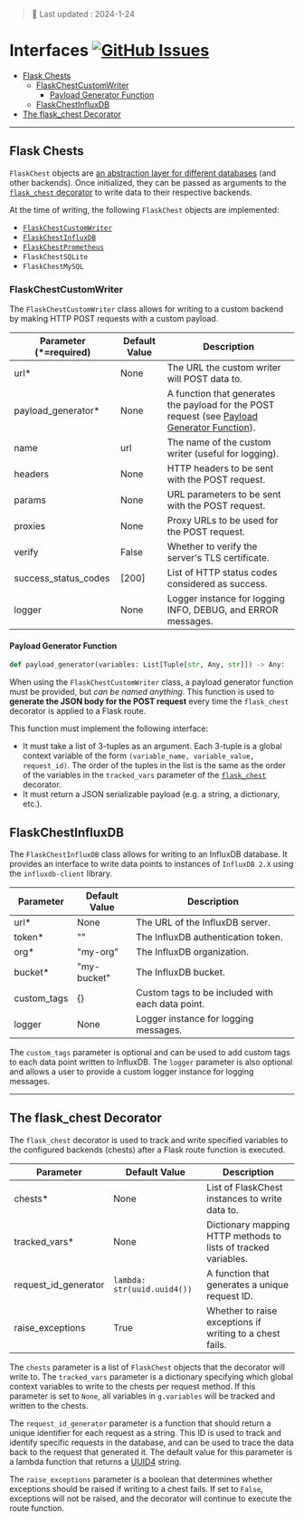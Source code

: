 > &#128204; Last updated : 2024-1-24 
# Interfaces [![GitHub Issues](https://img.shields.io/github/issues/peter-w-bryant/Flask-Chest)](https://github.com/peter-w-bryant/Flask-Chest/issues)

- [Flask Chests](#flask-chests)
  - [FlaskChestCustomWriter](#flaskchestcustomwriter)
    - [Payload Generator Function](#payload-generator-function)
  - [FlaskChestInfluxDB](#flaskchestinfluxdb)
- [The flask_chest Decorator](#the-flask-chest-decorator)

---

## Flask Chests
`FlaskChest` objects are <u>an abstraction layer for different databases</u> (and other backends). Once initialized, they can be passed as arguments to the [`flask_chest` decorator](#the-flask-chest-decorator) to write data to their respective backends.

At the time of writing, the following `FlaskChest` objects are implemented:
- [`FlaskChestCustomWriter`](#flaskchestcustomwriter)
- [`FlaskChestInfluxDB`](#flaskchestinfluxdb)
- [`FlaskChestPrometheus`](#flaskchestprometheus)
- `FlaskChestSQLite`
- `FlaskChestMySQL`

### FlaskChestCustomWriter
The `FlaskChestCustomWriter` class allows for writing to a custom backend by making HTTP POST requests with a custom payload. 

| Parameter (*=required)           | Default Value | Description                                                  |
|--------------------|---------------|--------------------------------------------------------------|
| url*                | None         | The URL the custom writer will POST data to.                 |
| payload_generator*  | None         | A function that generates the payload for the POST request (see [Payload Generator Function](#payload-generator-function)). |
| name               | url           | The name of the custom writer (useful for logging).          |
| headers            | None          | HTTP headers to be sent with the POST request.               |
| params             | None          | URL parameters to be sent with the POST request.             |
| proxies            | None          | Proxy URLs to be used for the POST request.                  |
| verify             | False         | Whether to verify the server's TLS certificate.              |
| success_status_codes | [200]       | List of HTTP status codes considered as success.             |
| logger             | None          | Logger instance for logging INFO, DEBUG, and ERROR messages. |

#### Payload Generator Function
```python
def payload_generator(variables: List[Tuple[str, Any, str]]) -> Any:
```
When using the `FlaskChestCustomWriter` class, a payload generator function must be provided, but <i>can be named anything</i>. This function is used to <b>generate the JSON body for the POST request</b> every time the `flask_chest` decorator is applied to a Flask route.

This function must implement the following interface:
- It must take a list of 3-tuples as an argument. Each 3-tuple is a global context variable of the form `(variable_name, variable_value, request_id)`. The order of the tuples in the list is the same as the order of the variables in the `tracked_vars` parameter of the [`flask_chest`](#the-flask_chest-decorator) decorator.
- It must return a JSON serializable payload (e.g. a string, a dictionary, etc.).

## FlaskChestInfluxDB
The `FlaskChestInfluxDB` class allows for writing to an InfluxDB database. It provides an interface to write data points to instances of `InfluxDB 2.X` using the `influxdb-client` library.

| Parameter       | Default Value | Description                                                  |
|-----------------|---------------|--------------------------------------------------------------|
| url*             | None          | The URL of the InfluxDB server.                              |
| token*           | ""            | The InfluxDB authentication token.                           |
| org*             | "my-org"      | The InfluxDB organization.                                   |
| bucket*          | "my-bucket"   | The InfluxDB bucket.                                         |
| custom_tags     | {}            | Custom tags to be included with each data point.             |
| logger          | None          | Logger instance for logging messages.                        |

The `custom_tags` parameter is optional and can be used to add custom tags to each data point written to InfluxDB. The `logger` parameter is also optional and allows a user to provide a custom logger instance for logging messages.

---

## The flask_chest Decorator
The `flask_chest` decorator is used to track and write specified variables to the configured backends (chests) after a Flask route function is executed.

| Parameter            | Default Value | Description                                                  |
|----------------------|---------------|--------------------------------------------------------------|
| chests*               | None          | List of FlaskChest instances to write data to.               |
| tracked_vars*         | None          | Dictionary mapping HTTP methods to lists of tracked variables. |
| request_id_generator | `lambda: str(uuid.uuid4())` | A function that generates a unique request ID.               |
| raise_exceptions     | True          | Whether to raise exceptions if writing to a chest fails.     |

The `chests` parameter is a list of `FlaskChest` objects that the decorator will write to. The `tracked_vars` parameter is a dictionary specifying which global context variables to write to the chests per request method. If this parameter is set to `None`, all variables in `g.variables` will be tracked and written to the chests.

The `request_id_generator` parameter is a function that should return a unique identifier for each request as a string. This ID is used to track and identify specific requests in the database, and can be used to trace the data back to the request that generated it. The default value for this parameter is a lambda function that returns a [UUID4](https://docs.python.org/3/library/uuid.html) string.

The `raise_exceptions` parameter is a boolean that determines whether exceptions should be raised if writing to a chest fails. If set to `False`, exceptions will not be raised, and the decorator will continue to execute the route function.
